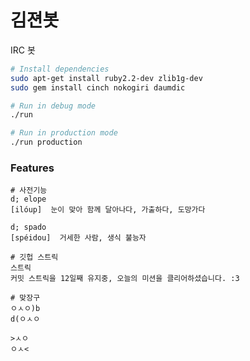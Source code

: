 김젼봇
========

IRC 봇

```sh
# Install dependencies
sudo apt-get install ruby2.2-dev zlib1g-dev
sudo gem install cinch nokogiri daumdic

# Run in debug mode
./run

# Run in production mode
./run production
```

### Features

```console
# 사전기능
d; elope
[ilóup]  눈이 맞아 함께 달아나다, 가출하다, 도망가다

d; spado
[spéidou]  거세한 사람, 생식 불능자

# 깃헙 스트릭
스트릭
커밋 스트릭을 12일째 유지중, 오늘의 미션을 클리어하셨습니다. :3

# 맞장구
ㅇㅅㅇ)b
d(ㅇㅅㅇ

>ㅅㅇ
ㅇㅅ<
```
